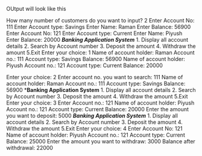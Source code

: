 OUtput will look like this 

How many number of customers do you want to input? 2 Enter Account No: 111
Enter Account type: Savings
Enter Name: Raman
Enter Balance: 56900
Enter Account No: 121
Enter Account type: Current
Enter Name: Piyush
Enter Balance: 20000
***Banking Application System*** 1. Display all account details 2. Search by Account number 3. Deposit the amount
4. Withdraw the amount 5.Exit
Enter your choice:
1
Name of account holder: Raman
Account no.: 111
Account type: Savings
Balance: 56900
Name of account holder: Piyush
Account no.: 121
Account type: Current
Balance: 20000



Enter your choice:
2
Enter account no. you want to search: 111
Name of account holder: Raman
Account no.: 111
Account type: Savings Balance: 56900
***Banking Application System** 1. Display all account details 2. Search by Account number 3. Deposit the amount
4. Withdraw the amount
5.Exit
Enter your choice:
3
Enter Account no.: 121
Name of account holder: Piyush
Account no.: 121
Account type: Current
Balance: 20000
Enter the amount you want to deposit: 5000
***Banking Application System*** 1. Display all account details
2. Search by Account number
3. Deposit the amount
4. Withdraw the amount
5.Exit
Enter your choice:
4
Enter Account No: 121
Name of account holder: Piyush
Account no.: 121
Account type: Current
Balance: 25000
Enter the amount you want to withdraw: 3000
Balance after withdrawal: 22000
